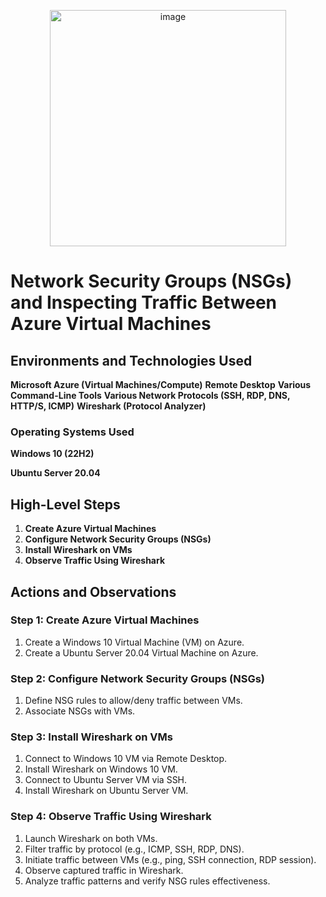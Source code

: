 <p align="center">
<img width="378" alt="image" src="https://github.com/nkgarrett/NSG-Inspecting-Traffic/assets/156832893/5c77bf9a-8d0b-48cf-bf0e-50c3387964ab">


# Network Security Groups (NSGs) and Inspecting Traffic Between Azure Virtual Machines


## Environments and Technologies Used

**Microsoft Azure (Virtual Machines/Compute)**
**Remote Desktop**
**Various Command-Line Tools**
**Various Network Protocols (SSH, RDP, DNS, HTTP/S, ICMP)**
**Wireshark (Protocol Analyzer)**

### Operating Systems Used

**Windows 10 (22H2)**

**Ubuntu Server 20.04**

## High-Level Steps

1. **Create Azure Virtual Machines**
2. **Configure Network Security Groups (NSGs)**
3. **Install Wireshark on VMs**
4. **Observe Traffic Using Wireshark**

## Actions and Observations

### Step 1: Create Azure Virtual Machines

1. Create a Windows 10 Virtual Machine (VM) on Azure.
2. Create a Ubuntu Server 20.04 Virtual Machine on Azure.

### Step 2: Configure Network Security Groups (NSGs)

1. Define NSG rules to allow/deny traffic between VMs.
2. Associate NSGs with VMs.

### Step 3: Install Wireshark on VMs

1. Connect to Windows 10 VM via Remote Desktop.
2. Install Wireshark on Windows 10 VM.
3. Connect to Ubuntu Server VM via SSH.
4. Install Wireshark on Ubuntu Server VM.

### Step 4: Observe Traffic Using Wireshark

1. Launch Wireshark on both VMs.
2. Filter traffic by protocol (e.g., ICMP, SSH, RDP, DNS).
3. Initiate traffic between VMs (e.g., ping, SSH connection, RDP session).
4. Observe captured traffic in Wireshark.
5. Analyze traffic patterns and verify NSG rules effectiveness.
